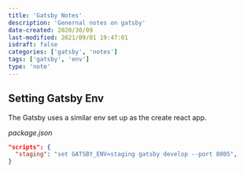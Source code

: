 ```yaml
---
title: 'Gatsby Notes'
description: 'Genernal notes on gatsby'
date-created: 2020/30/09
last-modified: 2021/09/01 19:47:01
isdraft: false
categories: ['gatsby', 'notes']
tags: ['gatsby', 'env']
type: 'note'
---
```


## Setting Gatsby Env

The Gatsby uses a similar env set up as the create react app.

_package.json_

```json
"scripts": {
  "staging": "set GATSBY_ENV=staging gatsby develop --port 8005",
}
```
